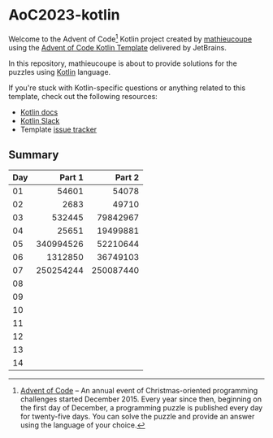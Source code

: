 # AoC2023-kotlin

Welcome to the Advent of Code[^aoc] Kotlin project created by [mathieucoupe][github] using the [Advent of Code Kotlin Template][template] delivered by JetBrains.

In this repository, mathieucoupe is about to provide solutions for the puzzles using [Kotlin][kotlin] language.

If you're stuck with Kotlin-specific questions or anything related to this template, check out the following resources:

- [Kotlin docs][docs]
- [Kotlin Slack][slack]
- Template [issue tracker][issues]


[^aoc]:
    [Advent of Code][aoc] – An annual event of Christmas-oriented programming challenges started December 2015.
    Every year since then, beginning on the first day of December, a programming puzzle is published every day for twenty-five days.
    You can solve the puzzle and provide an answer using the language of your choice.

[aoc]: https://adventofcode.com
[docs]: https://kotlinlang.org/docs/home.html
[github]: https://github.com/mathieucoupe
[issues]: https://github.com/kotlin-hands-on/advent-of-code-kotlin-template/issues
[kotlin]: https://kotlinlang.org
[slack]: https://surveys.jetbrains.com/s3/kotlin-slack-sign-up
[template]: https://github.com/kotlin-hands-on/advent-of-code-kotlin-template

## Summary

| Day |    Part 1 |    Part 2 |
|-----|----------:|----------:|
| 01  |     54601 |     54078 |
| 02  |      2683 |     49710 |
| 03  |    532445 |  79842967 |
| 04  |     25651 |  19499881 |
| 05  | 340994526 |  52210644 |
| 06  |   1312850 |  36749103 |
| 07  | 250254244 | 250087440 |
| 08  |           |           |
| 09  |           |           |
| 10  |           |           |
| 11  |           |           |
| 12  |           |           |
| 13  |           |           |
| 14  |           |           |





